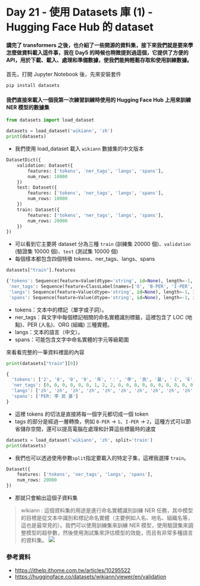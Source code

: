 # Day 21 - 使用 Datasets 庫 (1) - Hugging Face Hub 的 dataset

#### 講完了 transformers 之後，也介紹了一些開源的資料集，接下來我們就是要來學怎麼做資料載入這件事，我在 Day5 的時候也稍微提到過這個，它提供了方便的API，用於下載、載入、處理和準備數據，使我們能夠輕鬆存取和使用訓練數據。

首先，打開 Jupyter Notebook 後，先來安裝套件
```python
pip install datasets
```

#### 我們直接來載入一個我第一次練習訓練時使用的 Hugging Face Hub 上用來訓練 NER 模型的數據集  

```python
from datasets import load_dataset

datasets = load_dataset('wikiann', 'zh')
print(datasets)
```
- 我們使用 load_dataset 載入 `wikiann` 數據集的中文版本

```python
DatasetDict({
    validation: Dataset({
        features: ['tokens', 'ner_tags', 'langs', 'spans'],
        num_rows: 10000
    })
    test: Dataset({
        features: ['tokens', 'ner_tags', 'langs', 'spans'],
        num_rows: 10000
    })
    train: Dataset({
        features: ['tokens', 'ner_tags', 'langs', 'spans'],
        num_rows: 20000
    })
})
```
- 可以看到它主要將 dataset 分為三種 `train` (訓練集 20000 個)、`validation` (驗證集 10000 個)、`test` (測試集 10000 個)
- 每個樣本都包含四個特徵 tokens、ner_tags、langs、spans
```python
datasets["train"].features
```
```python
{'tokens': Sequence(feature=Value(dtype='string', id=None), length=-1, id=None),
 'ner_tags': Sequence(feature=ClassLabel(names=['O', 'B-PER', 'I-PER', 'B-ORG', 'I-ORG', 'B-LOC', 'I-LOC'], id=None), length=-1, id=None),
 'langs': Sequence(feature=Value(dtype='string', id=None), length=-1, id=None),
 'spans': Sequence(feature=Value(dtype='string', id=None), length=-1, id=None)}
```
- tokens：文本中的標記（單字或子詞）。
- ner_tags：與文字中每個標記相關的命名實體識別標籤，這裡包含了 LOC (地點)、PER (人名)、ORG (組織) 三種實體。 
- langs：文本的語言（中文）。
- spans：可能包含文字中命名實體的字元等級範圍

來看看完整的一筆資料裡面的內容
```python
print(datasets["train"][0])
```
```python
{
  'tokens': ['2', '0', '0', '9', '年', '：', '李', '民', '基', '《', 'E', 't', 'e', 'r', 'n', 'a', 'l', '#', 'S', 'u', 'm', 'm', 'e', 'r', '》'], 
  'ner_tags': [0, 0, 0, 0, 0, 0, 1, 2, 2, 0, 0, 0, 0, 0, 0, 0, 0, 0, 0, 0, 0, 0, 0, 0, 0], 
  'langs': ['zh', 'zh', 'zh', 'zh', 'zh', 'zh', 'zh', 'zh', 'zh', 'zh', 'zh', 'zh', 'zh', 'zh', 'zh', 'zh', 'zh', 'zh', 'zh', 'zh', 'zh', 'zh', 'zh', 'zh', 'zh'], 
  'spans': ['PER: 李 民 基']
}
```
- 這裡 tokens 的切法是直接將每一個字元都切成一個 token
-  tags 的部分是經過一層轉換，例如  `B-PER` -> `1`、`I-PER` -> `2`，這種方式可以節省儲存空間，還可以提高電腦在處理和計算這些標籤時的速度


```python
datasets = load_dataset('wikiann', 'zh', split='train')
print(datasets)
```
- 我們也可以透過使用參數`split`指定要載入的特定子集，這裡我選擇 `train`。

```python
Dataset({
    features: ['tokens', 'ner_tags', 'langs', 'spans'],
    num_rows: 20000
})
```
- 那就只會輸出這個子資料集


> wikiann : 這個資料集的用途是進行命名實體識別訓練 NER 任務，其中模型的目標是從文本中識別和標記命名實體（主要例如人名、地名、組織名等，這也是最常見的）。我們可以使用訓練集來訓練 NER 模型，使用驗證集來調整模型的超參數，然後使用測試集來評估模型的效能，而且有非常多種語言的資料集。
![](C:\Users\davidliu.ELAND\Pictures\wikiann.png)

### 參考資料
- <https://ithelp.ithome.com.tw/articles/10295522>
- <https://huggingface.co/datasets/wikiann/viewer/en/validation>